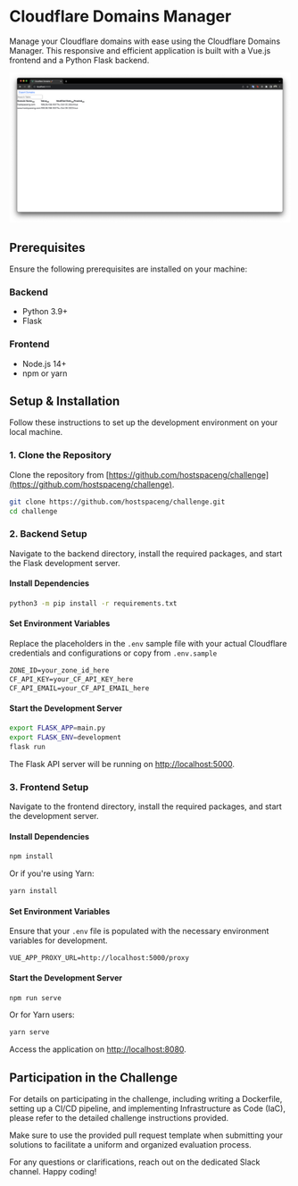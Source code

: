 # Cloudflare Domains Manager

Manage your Cloudflare domains with ease using the Cloudflare Domains Manager. This responsive and efficient application is built with a Vue.js frontend and a Python Flask backend.

![Screenshot](screenshot.png)


## Prerequisites

Ensure the following prerequisites are installed on your machine:

### Backend

- Python 3.9+
- Flask

### Frontend

- Node.js 14+
- npm or yarn

## Setup & Installation

Follow these instructions to set up the development environment on your local machine.

### 1. Clone the Repository

Clone the repository from [https://github.com/hostspaceng/challenge](https://github.com/hostspaceng/challenge).

```bash
git clone https://github.com/hostspaceng/challenge.git
cd challenge
```

### 2. Backend Setup

Navigate to the backend directory, install the required packages, and start the Flask development server.

#### Install Dependencies

```bash
python3 -m pip install -r requirements.txt
```

#### Set Environment Variables

Replace the placeholders in the `.env` sample file with your actual Cloudflare credentials and configurations or copy from  `.env.sample`

```plaintext
ZONE_ID=your_zone_id_here
CF_API_KEY=your_CF_API_KEY_here
CF_API_EMAIL=your_CF_API_EMAIL_here
```

#### Start the Development Server

```bash
export FLASK_APP=main.py
export FLASK_ENV=development
flask run
```

The Flask API server will be running on [http://localhost:5000](http://localhost:5000).

### 3. Frontend Setup

Navigate to the frontend directory, install the required packages, and start the development server.

#### Install Dependencies

```bash
npm install
```

Or if you're using Yarn:

```bash
yarn install
```

#### Set Environment Variables

Ensure that your `.env` file is populated with the necessary environment variables for development.

```plaintext
VUE_APP_PROXY_URL=http://localhost:5000/proxy
```

#### Start the Development Server

```bash
npm run serve
```

Or for Yarn users:

```bash
yarn serve
```

Access the application on [http://localhost:8080](http://localhost:8080).

## Participation in the Challenge

For details on participating in the challenge, including writing a Dockerfile, setting up a CI/CD pipeline, and implementing Infrastructure as Code (IaC), please refer to the detailed challenge instructions provided.

Make sure to use the provided pull request template when submitting your solutions to facilitate a uniform and organized evaluation process.

For any questions or clarifications, reach out on the dedicated Slack channel. Happy coding!
